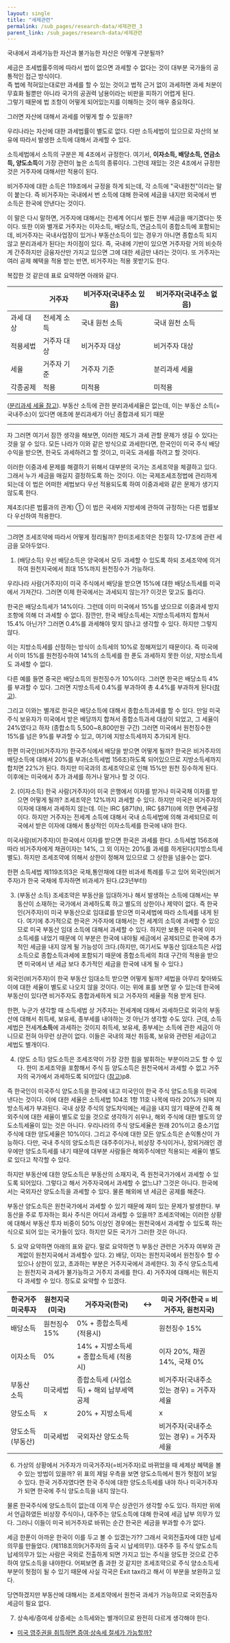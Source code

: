 ```yaml
---
layout: single
title: "세제관련"
permalink: /sub_pages/research-data/세제관련_3
parent_link: /sub_pages/research-data/세제관련
---
```


국내에서 과세가능한 자산과 불가능한 자산은 어떻게 구분될까?

세금은 조세법률주의에 따라서 법이 없으면 과세할 수 없다는 것이 대부분 국가들의 공통적인 접근 방식이다. <br>
즉 법에 적혀있는대로만 과세를 할 수 있는 것이고 법적 근거 없이 과세하면 과세 처분이 무효화 될뿐만 아니라 국가의 공권력 남용이라는 비판을 피하기 어렵게 된다.  <br>
그렇기 때문에 법 조항이 어떻게 되어있는지를 이해하는 것이 매우 중요하다. <br>
 
그러면 자산에 대해서 과세를 어떻게 할 수 있을까?

우리나라는 자산에 대한 과세법률이 별도로 없다. 다만 소득세법이 있으므로 자산의 보유에 따라서 발생한 소득에 대해서 과세할 수 있다.<br> 

소득세법에서 소득의 구분은 제 4조에서 규정한다. 여기서, **이자소득, 배당소득, 연금소득, 양도소득**이 가장 관련이 높은 소득의 종류이다. 그런데 재밌는 것은 4조에서 규정한 것은 거주자에 대해서만 적용이 된다.

비거주자에 대한 소득은 119조에서 규정을 하게 되는데, 각 소득에 "국내원천"이라는 말이 붙는다. 즉 비거주자는 국내에서 번 소득에 대해 한국에 세금을 내지만 외국에서 번 소득은 한국에 안낸다는 것이다.

이 말은 다시 말하면, 거주자에 대해서는 전세계 어디서 벌든 전부 세금을 매기겠다는 뜻이다. 또한 이와 별개로 거주자는 이자소득, 배당소득, 연금소득이 종합소득에 포함되는데, 비거주자는 국내사업장이 있거나 부동산소득이 있는 경우가 아니면 종합소득 되지 않고 분리과세가 된다는 차이점이 있다. 즉, 국내에 기반이 있으면 거주자랑 거의 비슷하게 간주하지만 금융자산만 가지고 있으면 그에 대한 세금만 내라는 것이다. 또 거주자는 여러 공제 혜택을 적용 받는 반면, 비거주자는 적용 못받기도 한다.

복잡한 것 같은데 표로 요약하면 아래와 같다.

|       | 거주자    | 비거주자(국내주소 있음) | 비거주자(국내주소 없음) |
|-------|--------|---------------|---------------|
| 과세 대상 | 전세계 소득 | 국내 원천 소득      | 국내 원천 소득      |
| 적용세법  | 거주자 대상 | 비거주자 대상       | 비거주자 대상       |
| 세율    | 거주자 기준 | 거주자 기준        | 분리과세 세율       |
| 각종공제  | 적용     | 미적용           | 미적용           |

([분리과세 세율 참고](https://www.nts.go.kr/nts/cm/cntnts/cntntsView.do?mi=6481&cntntsId=7917)). 부동산 소득에 관한 분리과세세율은 없는데, 이는 부동산 소득(=국내주소)이 있다면 애초에 분리과세가 아닌 종합과세 되기 때문

----------------------------------
자 그러면 여기서 잠깐 생각을 해보면, 이러한 제도가 과세 관할 문제가 생길 수 있다는 것을 알 수 있다. 모든 나라가 이와 같은 방식으로 과세한다면, 한국인이 미국 주식 배당수익을 받으면, 한국도 과세하려고 할 것이고, 미국도 과세를 하려고 할 것이다.

이러한 이중과세 문제를 해결하기 위해서 대부분의 국가는 조세조약을 체결하고 있다. 그래서 누가 세금을 매길지 결정하도록 하는 것이다. 이는 국제조세조정법에 관리하게 되는데 이 법은 어떠한 세법보다 우선 적용되도록 하여 이중과세와 같은 문제가 생기지 않도록 한다.

제4조(다른 법률과의 관계) ① 이 법은 국세와 지방세에 관하여 규정하는 다른 법률보다 우선하여 적용한다.

----------------------------------
그려면 조세조약에 따라서 어떻게 정리될까? 한미조세조약은 친절히 12-17조에 관련 세금을 모아두었다.

1. (배당소득) 우선 배당소득은 양국에서 모두 과세할 수 있도록 하되 조세조약에 의거하여 원천지국에서 최대 15%까지 원천징수가 가능하다.

우리나라 사람(거주자)이 미국 주식에서 배당을 받으면 15%에 대한 배당소득세를 미국에서 가져간다. 그러면 이제 한국에서는 과세되지 않는가? 이것은 맞고도 틀리다.

한국은 배당소득세가 14%이다. 그런데 이미 미국에서 15%를 냈으므로 이중과세 방지조항에 의해 더 과세할 수 없다. 잠깐만, 한국 배당소득세는 지방소득세까지 합쳐서 15.4% 아닌가? 그러면 0.4%를 과세해야 맞지 않나고 생각할 수 있다. 하지만 그렇지 않다.

이는 지방소득세를 산정하는 방식이 소득세의 10%로 정해져있기 때문이다. 즉 미국에서 이미 15%를 원천징수하여 14%의 소득세를 한 푼도 과세하지 못한 이상, 지방소득세도 과세할 수 없다.

다른 예를 들면 중국은 배당소득의 원천징수가 10%이다. 그러면 한국은 배당소득 4%를 부과할 수 있다. 그러면 지방소득세 0.4%를 부과하여 총 4.4%를 부과하게 된다([참고](https://www.daolsecurities.com/customer/guide/overseasStock04.jsp)).

그리고 이와는 별개로 한국은 배당소득에 대해서 종합소득과세를 할 수 있다. 만일 미국주식 보유자가 미국에서 받은 배당까지 합쳐서 종합소득과세 대상이 되었고, 그 세율이 24%였다고 하자 (종합소득 5,500~8,800만원 구간) 그러면 미국에서 원천징수한 15%를 넘은 9%를 부과할 수 있고, 여기에 지방소득세까지 추가되게 된다.

한편 미국인(비거주자가) 한국주식에서 배당을 받으면 어떻게 될까? 한국은 비거주자의 배당소득에 대해서 20%를 부과(소득세법 156조)하도록 되어있으므로 지방소득세까지 합치면 22%가 된다. 하지만 미국과의 조세조약으로 인해 15%만 원천 징수하게 된다. 이후에는 미국에서 추가 과세를 하거나 말거나 할 것 이다.

2. (이자소득) 한국 사람(거주자)이 미국 은행에서 이자를 받거나 미국국채 이자를 받으면 어떻게 될까? 조세조약은 12%까지 과세할 수 있다. 하지만 미국은 비거주자의 이자에 대해서 과세하지 않는데. 이는 IRC §871(h), IRC §871(i)에 의한 면세규정이다. 하지만 거주자는 전세계 소득에 대해서 국내 소득세법에 의해 과세되므로 미국에서 받은 이자에 대해서 통상적인 이자소득세를 한국에 내야 한다.

미국사람(비거주자)이 한국에서 이자를 받으면 한국은 과세를 한다. 소득세법 156조에 따라 비거주자에게 채권이자는 14%, 그 외 이자는 20%를 과세를 하게된다(지방소득세 별도). 하지만 조세조약에 의해서 상한이 정해져 있으므로 그 상한을 넘을수는 없다.

한편 소득세법 제119조의3은 국채,통안채에 대한 비과세 특례를 두고 있어 외국인(비거주자)가 한국 국채에 투자하면 비과세가 된다.(23년부터)

3. (부동산 소득) 조세조약은 부동산을 임대하거나 해서 발생하는 소득에 대해서는 부동산이 소재하는 국가에서 과세하도록 하고 별도의 상한이나 제약이 없다. 즉 한국인(거주자)이 미국 부동산으로 임대료를 받으면 미국세법에 따라 소득세를 내게 된다. 여기에 추가적으로 한국은 거주자에 대해서는 전 세계의 소득에 과세할 수 있으므로 미국 부동산 임대 소득에 대해서 과세할 수 있다. 하지만 보통은 미국에 이미 소득세를 내었기 때문에 이 부분은 한국에 내야될 세금에서 공제되므로 한국에 추가적인 세금을 내지 않게 될 가능성이 크다.(하지만, 여기서도 부동산 임대소득은 사업소득으로 종합소득과세에 포함되기 때문에 종합소득세의 최대 구간의 적용을 받으면 미국에서 낸 세금 보다 추가적인 세금을 한국에 내게 될 수 있다.)

외국인(비거주자)이 한국 부동산 임대소득 받으면 어떻게 될까? 세법을 아무리 찾아봐도 이에 대한 세율이 별도로 나오지 않을 것이다. 이는 위에 표를 보면 알 수 있는데 한국에 부동산이 있다면 비거주자도 종합과세하게 되고 거주자의 세율을 적용 받게 된다.

한편, 누군가 생각할 때 소득세법 상 거주자는 전세계에 대해서 과세하므로 외국의 부동산에 대해서 취득세, 보유세, 종부세를 내야하는 것 아닌가 생각할 수도 있다. 근데, 소득세법은 전세계**소득**에 과세하는 것이지 취득세, 보유세, 종부세는 소득에 관한 세금이 아니므로 전혀 아무런 상관이 없다. 이들은 국내의 재산 취등록, 보유와 관련된 세금이고 세법도 별개이다.

4. (양도 소득) 양도소득은 조세조약이 가장 강한 힘을 발휘하는 부분이라고도 할 수 있다. 한미 조세조약을 포함해서 주식 등 양도소득은 원천국에서 과세할 수 없고 거주자의 국가에서 과세하도록 되어있다 ([참](https://www.nts.go.kr/nts/na/ntt/selectNttInfo.do?nttSn=1297959&mi=7134)[고](https://www.nts.go.kr/comm/nttFileDownload.do?fileKey=42e27a680ded33cc64242dc2a83908fc))p8.

즉 한국인이 미국주식 양도소득을 한국에 내고 미국인이 한국 주식 양도소득을 미국에 낸다는 것이다. 이에 대한 세율은 소득세법 104조 1항 11호 나목에 따라 20%가 되며 지방소득세가 부과된다. 국내 상장 주식의 양도차익에는 세금을 내지 않기 때문에 간혹 해외주식에 대한 세율이 별도로 있을 것으로 생각하기 쉬우나, 해외 주식에 대한 별도의 양도소득세율이 있는 것은 아니다. 우리나라의 주식 양도세율은 원래 20%이고 중소기업 주식에 대한 양도세율은 10%이다. 그리고 주식에 대한 모든 양도소득은 손익통산이 가능하다. 다만, 국내 주식의 양도소득은 대주주이거나, 비상장 주식이거나, 장외거래인 경우에만 양도소득세를 내기 때문에 대부분 사람들은 해외주식에만 적용되는 세율이 별도로 있다고 착각할 수 있다.

하지만 부동산에 대한 양도소득은 부동산의 소재지국, 즉 원천국가가에서 과세할 수 있도록 되어있다. 그렇다고 해서 거주자국에서 과세할 수 없느냐? 그것은 아니다. 한국에서는 국외자산 양도소득을 과세할 수 있다. 물론 해외에 낸 세금은 공제를 해준다.

부동산 양도소득은 원천국가에서 과세할 수 있기 때문에 재미 있는 문제가 발생한다. 부동산을 주로 투자하는 회사 주식은 어디서 과세할 수 있을까? 조세조약에는 이러한 상황에 대해서 부동산 투자 비중이 50% 이상인 경우에는 원천국에서 과세할 수 있도록 하는 식으로 되어 있는 국가들이 있다. 하지만 모든 국가가 그러한 것은 아니다.

5. 요약 
요약하면 아래의 표와 같다. 말로 요약하면 1) 부동산 관련은 거주자 여부와 관계없이 원천지국에서 과세할수 있다. 2) 배당, 이자는 원천지국에서 원천징수 할 수 있으나 상한이 있고, 초과하는 부분은 거주지국에서 과세한다. 3) 주식 양도소득세는 원천지국 과세가 불가능하고 거주지 과세를 한다. 4) 거주자에 대해서는 뭐든지 다 과세할 수 있다. 정도로 요약할 수 있겠다.

| 한국거주 미국투자  | 원천지국(미국) | 거주자국(한국)                  | <-> | 미국 거주(한국 = 비거주자, 원천지국)    |
|------------|----------|---------------------------|-----|---------------------------|
| 배당소득       | 원천징수 15% | 0% + 종합소득세 (적용시)          |     | 원천징수 15%                  |
| 이자소득       | 0%       | 14% + 지방소득세 + 종합소득세 (적용시) |     |  이자 20%, 채권 14%,  국채 0%   |
| 부동산 소득     |  미국세법    | 종합소득세 (사업소득) + 해외 납부세액 공제 |     | 비거주자(국내주소 있는 경우) = 거주자 세율 |
|  양도소득      |  x       | 20% + 지방소득세               |     | x                         |
|  양도소득(부동산) | 미국세법     | 국외자산 양도소득                 |     | 비거주자(국내주소 있는 경우) = 거주자 세율 |

6. 가상의 상황에서 거주자가 미국거주자(=비거주자)로 바뀌었을 때 세제상 혜택을 볼 수 있는 방법이 있을까? 위 표의 제일 우측을 보면 양도소득에서 뭔가 헛점이 보일 수 있다. 한국 거주자였다면 한국 주식에 대한 양도소득세를 내야 하나 미국거주자가 되면 한국에 주식 양도소득을 내지 않는다. 

물론 한국주식에 양도소득이 없는데 이게 무슨 상관인가 생각할 수도 있다. 하지만 위에서 언급하였든 비상장 주식이나, 대주주는 양도소득에 대해 한국에 세금 납부 의무가 있다. 그러니 이들이 미국 비거주자로 바뀌는 순간 한국은 세금을 부과할 수가 없다.

세금 한푼이 아까운 한국이 이를 두고 볼 수 있겠는가?? 그래서 국외전출자에 대한 납세의무를 만들었다. (제118조의9(거주자의 출국 시 납세의무)). 대주주 등 주식 양도소득 납세의무가 있는 사람은 국외로 전출하게 되면 가지고 있는 주식을 양도한 것으로 간주하여 양도소득을 내야한다. 어찌보면 좀 과한 것 같지만 조세조약으로 주식 양소소득세 부분이 헛점이 될 수 있기 때문에 사실 각국은 Exit tax라고 해서 이 부분을 보완하고 있다.

당연하겠지만 부동산에 대해서는 조세조약에서 원천국 과세가 가능하므로 국외전출자 세금이 필요 없다.

7. 상속세/증여세
상증세는 소득세와는 별개이므로 완전히 다르게 생각해야 한다. 

- [미국 영주권을 취득하면 증여·상속세 절세가 가능할까?](https://securities.miraeasset.com/public/mw/blog/html/20211013092747.html?ver=20250311014407)
